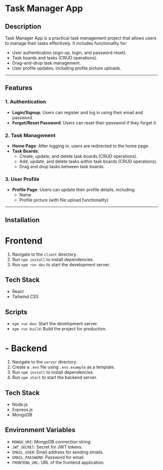 # Task Manager App

## Description
Task Manager App is a practical task management project that allows users to manage their tasks effectively. It includes functionality for:
- User authentication (sign-up, login, and password reset).
- Task boards and tasks (CRUD operations).
- Drag-and-drop task management.
- User profile updates, including profile picture uploads.

---

## Features

### 1. Authentication
- **Login/Signup**: Users can register and log in using their email and password.
- **Forgot/Reset Password**: Users can reset their password if they forget it.

### 2. Task Management
- **Home Page**: After logging in, users are redirected to the home page.
- **Task Boards**: 
  - Create, update, and delete task boards (CRUD operations).
  - Add, update, and delete tasks within task boards (CRUD operations).
  - Drag and drop tasks between task boards.

### 3. User Profile
- **Profile Page**: Users can update their profile details, including:
  - Name
  - Profile picture (with file upload functionality)

---

## Installation

# Frontend
1. Navigate to the `client` directory.
2. Run `npm install` to install dependencies.
3. Run `npm run dev` to start the development server.

## Tech Stack
- React
- Tailwind CSS

## Scripts
- `npm run dev`: Start the development server.
- `npm run build`: Build the project for production.


# - Backend
1. Navigate to the `server` directory.
2. Create a `.env` file using `.env.example` as a template.
3. Run `npm install` to install dependencies.
4. Run `npm start` to start the backend server.

## Tech Stack
- Node.js
- Express.js
- MongoDB


## Environment Variables
- `MONGO_URI`: MongoDB connection string.
- `JWT_SECRET`: Secret for JWT tokens.
- `EMAIL_USER`: Email address for sending emails.
- `EMAIL_PASSWORD`: Password for email.
- `FRONTEND_URL`: URL of the frontend application.

